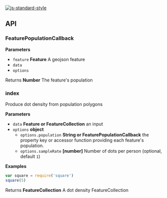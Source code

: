 [![js-standard-style](https://cdn.rawgit.com/feross/standard/master/badge.svg)](https://github.com/feross/standard)

## API

### FeaturePopulationCallback

**Parameters**

-   `feature` **Feature** A geojson feature
-   `data`  
-   `options`  

Returns **Number** The feature's population

### index

Produce dot density from population polygons

**Parameters**

-   `data` **Feature or FeatureCollection** an input
-   `options` **object** 
    -   `options.population` **String or FeaturePopulationCallback** the property key or accessor function providing each feature's population.
    -   `options.sampleRate` **[number]** Number of dots per person (optional, default `1`)

**Examples**

```javascript
var square = require('square')
square(5)
```

Returns **FeatureCollection** A dot density FeatureCollection
